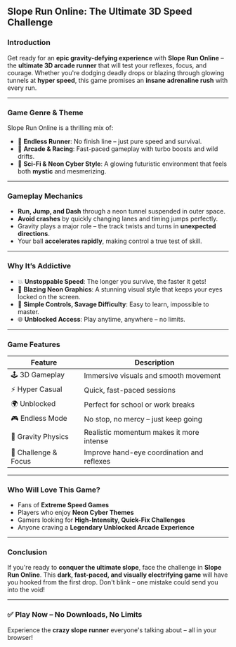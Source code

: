## **Slope Run Online: The Ultimate 3D Speed Challenge**

### **Introduction**

Get ready for an **epic gravity-defying experience** with **Slope Run Online** – the **ultimate 3D arcade runner** that will test your reflexes, focus, and courage. Whether you're dodging deadly drops or blazing through glowing tunnels at **hyper speed**, this game promises an **insane adrenaline rush** with every run.

---

### **Game Genre & Theme**

Slope Run Online is a thrilling mix of:

* 🏁 **Endless Runner**: No finish line – just pure speed and survival.
* 🚀 **Arcade & Racing**: Fast-paced gameplay with turbo boosts and wild drifts.
* 🌌 **Sci-Fi & Neon Cyber Style**: A glowing futuristic environment that feels both **mystic** and mesmerizing.

---

### **Gameplay Mechanics**

* **Run, Jump, and Dash** through a neon tunnel suspended in outer space.
* **Avoid crashes** by quickly changing lanes and timing jumps perfectly.
* Gravity plays a major role – the track twists and turns in **unexpected directions**.
* Your ball **accelerates rapidly**, making control a true test of skill.

---

### **Why It’s Addictive**

* 💥 **Unstoppable Speed**: The longer you survive, the faster it gets!
* 🎇 **Blazing Neon Graphics**: A stunning visual style that keeps your eyes locked on the screen.
* 🌟 **Simple Controls, Savage Difficulty**: Easy to learn, impossible to master.
* 🌐 **Unblocked Access**: Play anytime, anywhere – no limits.

---

### **Game Features**

| Feature              | Description                                |
| -------------------- | ------------------------------------------ |
| 🕹️ 3D Gameplay      | Immersive visuals and smooth movement      |
| ⚡ Hyper Casual       | Quick, fast-paced sessions                 |
| 🌍 Unblocked         | Perfect for school or work breaks          |
| 🎮 Endless Mode      | No stop, no mercy – just keep going        |
| 🚨 Gravity Physics   | Realistic momentum makes it more intense   |
| 🎯 Challenge & Focus | Improve hand-eye coordination and reflexes |

---

### **Who Will Love This Game?**

* Fans of **Extreme Speed Games**
* Players who enjoy **Neon Cyber Themes**
* Gamers looking for **High-Intensity, Quick-Fix Challenges**
* Anyone craving a **Legendary Unblocked Arcade Experience**

---

### **Conclusion**

If you're ready to **conquer the ultimate slope**, face the challenge in **Slope Run Online**. This **dark, fast-paced, and visually electrifying game** will have you hooked from the first drop. Don't blink – one mistake could send you into the void!

---

### ✅ **Play Now – No Downloads, No Limits**

Experience the **crazy slope runner** everyone's talking about – all in your browser!
